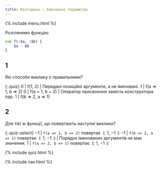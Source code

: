 ```yaml
---
title: Вікторина — Іменовані параметри
---
```


{% include menu.html %}

Розглянемо функцію:

```raku
sub f(:$a, :$b) {
    $a - $b
}
```

## 1

Які способи виклику є правильними?

{:.quiz}
0 | f(1, 2) | Передані позиційні аргументи, а не іменовані.
1 | f(a => 1, b => 2)
0 | f(a = 1, b = 2) | Оператор присвоєння замість конструктора пар.
1 | f(b => 2, a => 1)

## 2

Для тієї ж функції, що повертають наступні виклики?

{:.quiz-select}
−1 | `f(a => 1, b => 2)` повертає&nbsp; (: 1, −1 :)
−1 | `f(b => 2, a => 1)` повертає&nbsp; (: 1, −1 :) | Порядок іменованих аргументів не має значення.
1 | `f(a => 2, b => 1)` повертає&nbsp; (: 1, −1 :)


{% include quiz.html %}

{% include nav.html %}